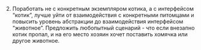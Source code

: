 2. Поработать не с конкретным экземпляром котика, а с интерфейсом “котик”, 
лучше уйти от взаимодействия с конкретными питомцами и повысить уровень 
абстракции до взаимодействия интерфейсом “животное”.
Предложить любопытный сценарий - что если внезапно котик пропал, и
на его место хозяин хочет поставить хомячка или другое животное.

